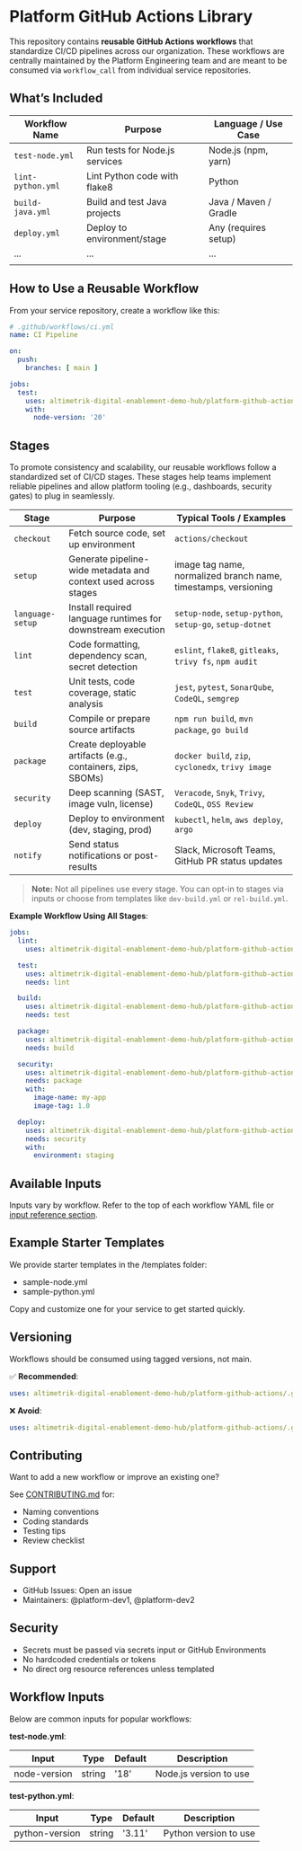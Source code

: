 # Platform GitHub Actions Library

This repository contains **reusable GitHub Actions workflows** that standardize CI/CD pipelines across our organization. These workflows are centrally maintained by the Platform Engineering team and are meant to be consumed via `workflow_call` from individual service repositories.

## What’s Included

| Workflow Name       | Purpose                         | Language / Use Case   |
|---------------------|---------------------------------|-----------------------|
| `test-node.yml`     | Run tests for Node.js services  | Node.js (npm, yarn)   |
| `lint-python.yml`   | Lint Python code with flake8    | Python                |
| `build-java.yml`    | Build and test Java projects    | Java / Maven / Gradle |
| `deploy.yml`        | Deploy to environment/stage     | Any (requires setup)  |
| ...                 | ...                             | ...                   |
|                     |                                 |                       |

## How to Use a Reusable Workflow

From your service repository, create a workflow like this:

```yaml
# .github/workflows/ci.yml
name: CI Pipeline

on:
  push:
    branches: [ main ]

jobs:
  test:
    uses: altimetrik-digital-enablement-demo-hub/platform-github-actions/.github/workflows/test-node.yml@v1
    with:
      node-version: '20'
```

## Stages

To promote consistency and scalability, our reusable workflows follow a standardized set of CI/CD stages. These stages help teams implement reliable pipelines and allow platform tooling (e.g., dashboards, security gates) to plug in seamlessly.

| Stage            | Purpose                                                        | Typical Tools / Examples                          |
|------------------|----------------------------------------------------------------|---------------------------------------------------|
| `checkout`       | Fetch source code, set up environment                          | `actions/checkout`                                |
| `setup`          | Generate pipeline-wide metadata and context used across stages | image tag name, normalized branch name, timestamps, versioning |
| `language-setup` | Install required language runtimes for downstream execution    | `setup-node`, `setup-python`, `setup-go`, `setup-dotnet` |
| `lint`           | Code formatting, dependency scan, secret detection             | `eslint`, `flake8`, `gitleaks`, `trivy fs`, `npm audit` |
| `test`           | Unit tests, code coverage, static analysis                     | `jest`, `pytest`, `SonarQube`, `CodeQL`, `semgrep`|
| `build`          | Compile or prepare source artifacts                            | `npm run build`, `mvn package`, `go build`        |
| `package`        | Create deployable artifacts (e.g., containers, zips, SBOMs)    | `docker build`, `zip`, `cyclonedx`, `trivy image` |
| `security`       | Deep scanning (SAST, image vuln, license)                      | `Veracode`, `Snyk`, `Trivy`, `CodeQL`, `OSS Review` |
| `deploy`         | Deploy to environment (dev, staging, prod)                     | `kubectl`, `helm`, `aws deploy`, `argo`           |
| `notify`         | Send status notifications or post-results                      | Slack, Microsoft Teams, GitHub PR status updates  |

> **Note:** Not all pipelines use every stage. You can opt-in to stages via inputs or choose from templates like `dev-build.yml` or `rel-build.yml`.

**Example Workflow Using All Stages**:

```yaml
jobs:
  lint:
    uses: altimetrik-digital-enablement-demo-hub/platform-github-actions/.github/workflows/lint-node.yml@v1

  test:
    uses: altimetrik-digital-enablement-demo-hub/platform-github-actions/.github/workflows/test-node.yml@v1
    needs: lint

  build:
    uses: altimetrik-digital-enablement-demo-hub/platform-github-actions/.github/workflows/build-node.yml@v1
    needs: test

  package:
    uses: altimetrik-digital-enablement-demo-hub/platform-github-actions/.github/workflows/package-node.yml@v1
    needs: build

  security:
    uses: altimetrik-digital-enablement-demo-hub/platform-github-actions/.github/workflows/security-scan.yml@v1
    needs: package
    with:
      image-name: my-app
      image-tag: 1.0

  deploy:
    uses: altimetrik-digital-enablement-demo-hub/platform-github-actions/.github/workflows/deploy.yml@v1
    needs: security
    with:
      environment: staging
```

## Available Inputs

Inputs vary by workflow. Refer to the top of each workflow YAML file or [input reference section](#workflow-inputs).

## Example Starter Templates

We provide starter templates in the /templates folder:

- sample-node.yml
- sample-python.yml

Copy and customize one for your service to get started quickly.

## Versioning

Workflows should be consumed using tagged versions, not main.

✅ **Recommended**:

```yaml
uses: altimetrik-digital-enablement-demo-hub/platform-github-actions/.github/workflows/test-node.yml@v1
```

❌ **Avoid**:

```yaml
uses: altimetrik-digital-enablement-demo-hub/platform-github-actions/.github/workflows/test-node.yml@main
```

## Contributing

Want to add a new workflow or improve an existing one?

See [CONTRIBUTING.md](./CONTRIBUTING.md) for:

- Naming conventions
- Coding standards
- Testing tips
- Review checklist

## Support

- GitHub Issues: Open an issue
- Maintainers: @platform-dev1, @platform-dev2

## Security

- Secrets must be passed via secrets input or GitHub Environments
- No hardcoded credentials or tokens
- No direct org resource references unless templated

## Workflow Inputs

Below are common inputs for popular workflows:

**test-node.yml**:

| Input        | Type   | Default | Description            |
|--------------|--------|---------|------------------------|
| node-version | string | '18'    | Node.js version to use |

**test-python.yml**:

| Input          | Type   | Default | Description           |
|----------------|--------|---------|-----------------------|
| python-version | string | '3.11'  | Python version to use |
